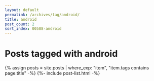 ```yaml
---
layout: default
permalink: /archives/tag/android/
title: android
post_count: 2
sort_index: 00588-android
---
```

<h1 class="page-heading">Posts tagged with android</h1>
{% assign posts = site.posts | where_exp: "item", "item.tags contains page.title" -%}
{%- include post-list.html -%}
